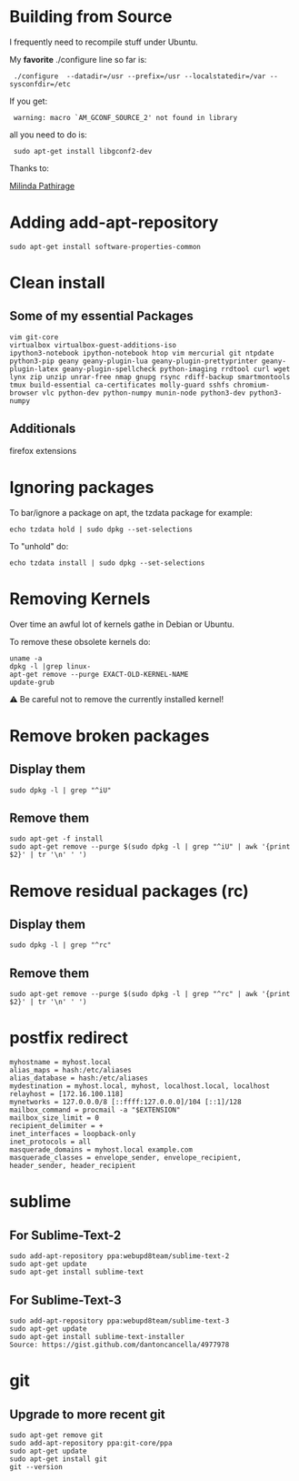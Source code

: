 # Building from Source

I frequently need to recompile stuff under Ubuntu.

My **favorite** ./configure line so far is:

```
 ./configure  --datadir=/usr --prefix=/usr --localstatedir=/var --sysconfdir=/etc
```

If you get:

```
 warning: macro `AM_GCONF_SOURCE_2' not found in library
```

all you need to do is:

```
 sudo apt-get install libgconf2-dev
```

Thanks to:

[Milinda Pathirage](http://mpathirage.com/fixing-macro-am_gconf_source_2-not-found-in-library-in-ubuntu/)

# Adding **add-apt-repository**

```
sudo apt-get install software-properties-common
```

# Clean install

## Some of my essential Packages

```
vim git-core
virtualbox virtualbox-guest-additions-iso 
ipython3-notebook ipython-notebook htop vim mercurial git ntpdate python3-pip geany geany-plugin-lua geany-plugin-prettyprinter geany-plugin-latex geany-plugin-spellcheck python-imaging rrdtool curl wget lynx zip unzip unrar-free nmap gnupg rsync rdiff-backup smartmontools tmux build-essential ca-certificates molly-guard sshfs chromium-browser vlc python-dev python-numpy munin-node python3-dev python3-numpy
```

## Additionals

firefox extensions

# Ignoring packages

To bar/ignore a package on apt, the tzdata package for example:

```
echo tzdata hold | sudo dpkg --set-selections
```

To "unhold" do:

```
echo tzdata install | sudo dpkg --set-selections
```

# Removing Kernels

Over time an awful lot of kernels gathe in Debian or Ubuntu.

To remove these obsolete kernels do:

```
uname -a
dpkg -l |grep linux-
apt-get remove --purge EXACT-OLD-KERNEL-NAME
update-grub
```

:warning: Be careful not to remove the currently installed kernel!

# Remove broken packages

## Display them
```
sudo dpkg -l | grep "^iU"
```

## Remove them
```
sudo apt-get -f install
sudo apt-get remove --purge $(sudo dpkg -l | grep "^iU" | awk '{print $2}' | tr '\n' ' ')
```

# Remove residual packages (rc)

## Display them
```
sudo dpkg -l | grep "^rc"
```

## Remove them
```
sudo apt-get remove --purge $(sudo dpkg -l | grep "^rc" | awk '{print $2}' | tr '\n' ' ')
```


# postfix redirect


```
myhostname = myhost.local
alias_maps = hash:/etc/aliases
alias_database = hash:/etc/aliases
mydestination = myhost.local, myhost, localhost.local, localhost
relayhost = [172.16.100.118]
mynetworks = 127.0.0.0/8 [::ffff:127.0.0.0]/104 [::1]/128
mailbox_command = procmail -a "$EXTENSION"
mailbox_size_limit = 0
recipient_delimiter = +
inet_interfaces = loopback-only
inet_protocols = all
masquerade_domains = myhost.local example.com
masquerade_classes = envelope_sender, envelope_recipient, header_sender, header_recipient
```

# sublime

## For Sublime-Text-2

```
sudo add-apt-repository ppa:webupd8team/sublime-text-2
sudo apt-get update
sudo apt-get install sublime-text
```

## For Sublime-Text-3

```
sudo add-apt-repository ppa:webupd8team/sublime-text-3
sudo apt-get update
sudo apt-get install sublime-text-installer
Source: https://gist.github.com/dantoncancella/4977978
```

# git
## Upgrade to more recent git

```
sudo apt-get remove git
sudo add-apt-repository ppa:git-core/ppa
sudo apt-get update
sudo apt-get install git
git --version
```
